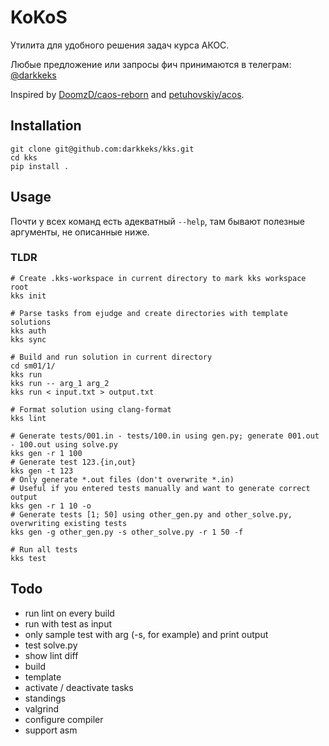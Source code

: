 # KoKoS

Утилита для удобного решения задач курса АКОС.

Любые предложение или запросы фич принимаются в телеграм: [@darkkeks](https://t.me/darkkeks)

Inspired by [DoomzD/caos-reborn](https://github.com/DoomzD/caos-reborn) and [petuhovskiy/acos](https://github.com/petuhovskiy/acos).

## Installation

```shell script
git clone git@github.com:darkkeks/kks.git
cd kks
pip install .
```

## Usage

Почти у всех команд есть адекватный `--help`, там бывают полезные аргументы, не описанные ниже.

### TLDR

```shell script
# Create .kks-workspace in current directory to mark kks workspace root
kks init

# Parse tasks from ejudge and create directories with template solutions
kks auth
kks sync

# Build and run solution in current directory
cd sm01/1/
kks run
kks run -- arg_1 arg_2
kks run < input.txt > output.txt

# Format solution using clang-format
kks lint

# Generate tests/001.in - tests/100.in using gen.py; generate 001.out - 100.out using solve.py
kks gen -r 1 100
# Generate test 123.{in,out}
kks gen -t 123
# Only generate *.out files (don't overwrite *.in)
# Useful if you entered tests manually and want to generate correct output
kks gen -r 1 10 -o
# Generate tests [1; 50] using other_gen.py and other_solve.py, overwriting existing tests
kks gen -g other_gen.py -s other_solve.py -r 1 50 -f

# Run all tests
kks test
```

## Todo
- run lint on every build
- run with test as input
- only sample test with arg (-s, for example) and print output
- test solve.py
- show lint diff
- build
- template
- activate / deactivate tasks
- standings
- valgrind
- configure compiler
- support asm
